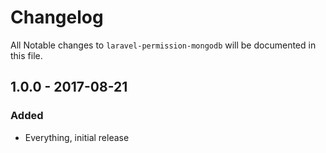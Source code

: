# Changelog

All Notable changes to `laravel-permission-mongodb` will be documented in this file.

## 1.0.0 - 2017-08-21

### Added
- Everything, initial release
